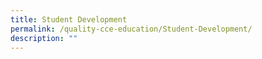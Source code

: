 ```yaml
---
title: Student Development
permalink: /quality-cce-education/Student-Development/
description: ""
---
```

